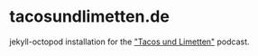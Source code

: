 # tacosundlimetten.de

jekyll-octopod installation for the ["Tacos und Limetten"](https://tacosundlimetten.de/) podcast.
